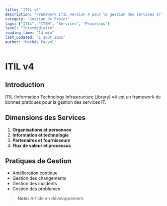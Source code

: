 ```yaml
---
title: "ITIL v4"
description: "Framework ITIL version 4 pour la gestion des services IT"
category: "Gestion de Projet"
tags: ["ITIL", "ITSM", "Services", "Processus"]
level: "Intermédiaire"
reading_time: "14 min"
last_updated: "1 août 2025"
author: "Mathéo Fauvel"
---
```


# ITIL v4

## Introduction

ITIL (Information Technology Infrastructure Library) v4 est un framework de bonnes pratiques pour la gestion des services IT.

## Dimensions des Services

1. **Organisations et personnes**
2. **Information et technologie**
3. **Partenaires et fournisseurs**
4. **Flux de valeur et processus**

## Pratiques de Gestion

- Amélioration continue
- Gestion des changements
- Gestion des incidents
- Gestion des problèmes

> **Note:** Article en développement. 